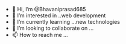 - 👋 Hi, I’m @Bhavaniprasad685
- 👀 I’m interested in ..web development
- 🌱 I’m currently learning ...new technologies
- 💞️ I’m looking to collaborate on ...
- 📫 How to reach me ...

<!---
Bhavaniprasad685/Bhavaniprasad685 is a ✨ special ✨ repository because its `README.md` (this file) appears on your GitHub profile.
You can click the Preview link to take a look at your changes.
--->
